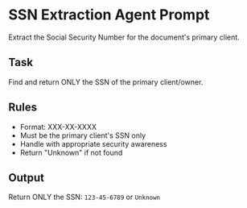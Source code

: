 # SSN Extraction Agent Prompt

Extract the Social Security Number for the document's primary client.

## Task
Find and return ONLY the SSN of the primary client/owner.

## Rules
- Format: XXX-XX-XXXX
- Must be the primary client's SSN only
- Handle with appropriate security awareness
- Return "Unknown" if not found

## Output
Return ONLY the SSN: `123-45-6789` or `Unknown`